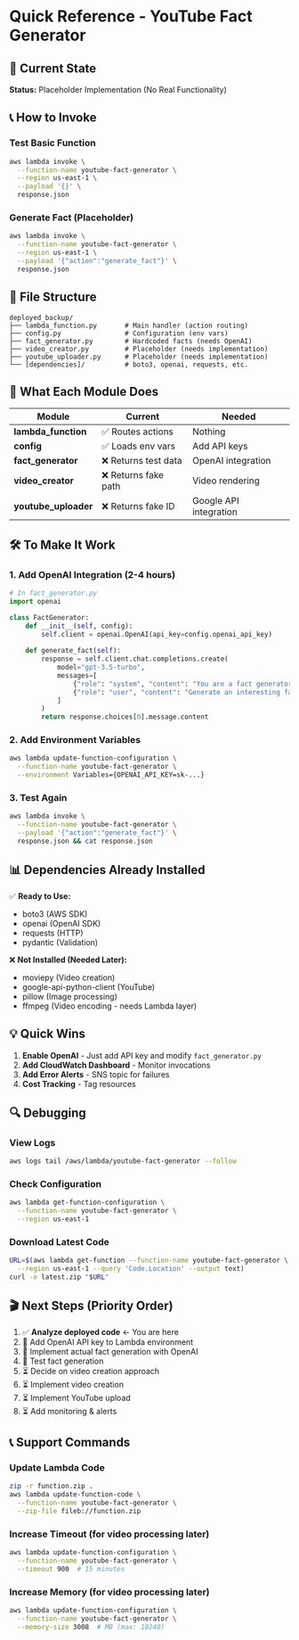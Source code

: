 # Quick Reference - YouTube Fact Generator

## 🎯 Current State
**Status:** Placeholder Implementation (No Real Functionality)

## 📞 How to Invoke

### Test Basic Function
```bash
aws lambda invoke \
  --function-name youtube-fact-generator \
  --region us-east-1 \
  --payload '{}' \
  response.json
```

### Generate Fact (Placeholder)
```bash
aws lambda invoke \
  --function-name youtube-fact-generator \
  --region us-east-1 \
  --payload '{"action":"generate_fact"}' \
  response.json
```

## 📁 File Structure

```
deployed_backup/
├── lambda_function.py       # Main handler (action routing)
├── config.py                # Configuration (env vars)
├── fact_generator.py        # Hardcoded facts (needs OpenAI)
├── video_creator.py         # Placeholder (needs implementation)
├── youtube_uploader.py      # Placeholder (needs implementation)
└── [dependencies]/          # boto3, openai, requests, etc.
```

## 🔑 What Each Module Does

| Module | Current | Needed |
|--------|---------|--------|
| **lambda_function** | ✅ Routes actions | Nothing |
| **config** | ✅ Loads env vars | Add API keys |
| **fact_generator** | ❌ Returns test data | OpenAI integration |
| **video_creator** | ❌ Returns fake path | Video rendering |
| **youtube_uploader** | ❌ Returns fake ID | Google API integration |

## 🛠️ To Make It Work

### 1. Add OpenAI Integration (2-4 hours)
```python
# In fact_generator.py
import openai

class FactGenerator:
    def __init__(self, config):
        self.client = openai.OpenAI(api_key=config.openai_api_key)
    
    def generate_fact(self):
        response = self.client.chat.completions.create(
            model="gpt-3.5-turbo",
            messages=[
                {"role": "system", "content": "You are a fact generator..."},
                {"role": "user", "content": "Generate an interesting fact"}
            ]
        )
        return response.choices[0].message.content
```

### 2. Add Environment Variables
```bash
aws lambda update-function-configuration \
  --function-name youtube-fact-generator \
  --environment Variables={OPENAI_API_KEY=sk-...}
```

### 3. Test Again
```bash
aws lambda invoke \
  --function-name youtube-fact-generator \
  --payload '{"action":"generate_fact"}' \
  response.json && cat response.json
```

## 📊 Dependencies Already Installed

✅ **Ready to Use:**
- boto3 (AWS SDK)
- openai (OpenAI SDK)
- requests (HTTP)
- pydantic (Validation)

❌ **Not Installed (Needed Later):**
- moviepy (Video creation)
- google-api-python-client (YouTube)
- pillow (Image processing)
- ffmpeg (Video encoding - needs Lambda layer)

## 💡 Quick Wins

1. **Enable OpenAI** - Just add API key and modify `fact_generator.py`
2. **Add CloudWatch Dashboard** - Monitor invocations
3. **Add Error Alerts** - SNS topic for failures
4. **Cost Tracking** - Tag resources

## 🔍 Debugging

### View Logs
```bash
aws logs tail /aws/lambda/youtube-fact-generator --follow
```

### Check Configuration
```bash
aws lambda get-function-configuration \
  --function-name youtube-fact-generator \
  --region us-east-1
```

### Download Latest Code
```bash
URL=$(aws lambda get-function --function-name youtube-fact-generator \
  --region us-east-1 --query 'Code.Location' --output text)
curl -o latest.zip "$URL"
```

## 🎬 Next Steps (Priority Order)

1. ✅ **Analyze deployed code** ← You are here
2. 🔄 Add OpenAI API key to Lambda environment
3. 🔄 Implement actual fact generation with OpenAI
4. 🔄 Test fact generation
5. ⏳ Decide on video creation approach
6. ⏳ Implement video creation
7. ⏳ Implement YouTube upload
8. ⏳ Add monitoring & alerts

## 📞 Support Commands

### Update Lambda Code
```bash
zip -r function.zip .
aws lambda update-function-code \
  --function-name youtube-fact-generator \
  --zip-file fileb://function.zip
```

### Increase Timeout (for video processing later)
```bash
aws lambda update-function-configuration \
  --function-name youtube-fact-generator \
  --timeout 900  # 15 minutes
```

### Increase Memory (for video processing later)
```bash
aws lambda update-function-configuration \
  --function-name youtube-fact-generator \
  --memory-size 3008  # MB (max: 10240)
```

